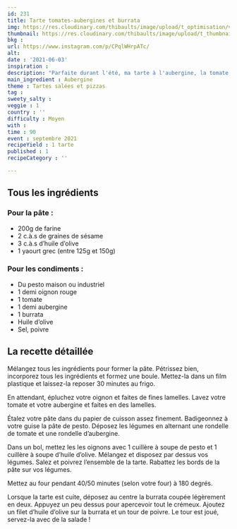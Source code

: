 ```yaml
---
id: 231
title: Tarte tomates-aubergines et burrata
img: https://res.cloudinary.com/thibaults/image/upload/t_optimisation/v1622746302/Recipes/20210603_tarte_tomates_aubergines_burrata.jpg
thumbnail: https://res.cloudinary.com/thibaults/image/upload/t_thumbnail_josie/v1622746302/Recipes/20210603_tarte_tomates_aubergines_burrata.jpg
bkg : 
url: https://www.instagram.com/p/CPqlWHrpATc/
alt: 
date : '2021-06-03'
inspiration : 
description: "Parfaite durant l'été, ma tarte à l'aubergine, la tomate, du pesto et surtout une burrata crémeuse sur le dessus !"
main_ingredient : Aubergine
theme : Tartes salées et pizzas
tag : 
sweety_salty : 
veggie : 1
country : ''
difficulty : Moyen
with : 
time : 90
event : septembre 2021
recipeYield : 1 tarte
published : 1
recipeCategory : ''

---
```


## Tous les ingrédients
### Pour la pâte :
 - 200g de farine
 - 2 c.à.s de graines de sésame
 - 3 c.à.s d’huile d’olive
 - 1 yaourt grec (entre 125g et 150g)

### Pour les condiments :
 - Du pesto maison ou industriel
 - 1 demi oignon rouge
 - 1 tomate
 - 1 demi aubergine
 - 1 burrata
 - Huile d’olive
 - Sel, poivre

## La recette détaillée
Mélangez tous les ingrédients pour former la pâte. Pétrissez bien, incorporez tous les ingrédients et formez une boule. Mettez-la dans un film plastique et laissez-la reposer 30 minutes au frigo.

En attendant, épluchez votre oignon et faites de fines lamelles. Lavez votre tomate et votre aubergine et faites en des lamelles.

Étalez votre pâte dans du papier de cuisson assez finement. Badigeonnez à votre guise la pâte de pesto. Déposez les légumes en alternant une rondelle de tomate et une rondelle d’aubergine.

Dans un bol, mettez les les oignons avec 1 cuillère à soupe de pesto et 1 cuillère à soupe d’huile d’olive. Mélangez et disposez par dessus vos légumes. Salez et poivrez l’ensemble de la tarte. Rabattez les bords de la pâte sur vos légumes.

Mettez au four pendant 40/50 minutes (selon votre four) à 180 degrés.

Lorsque la tarte est cuite, déposez au centre la burrata coupée légèrement en deux. Appuyez un peu dessus pour apercevoir tout le crémeux. Ajoutez un filet d’huile d’olive sur la burrata et un tour de poivre. Le tour est joué, servez-la avec de la salade !